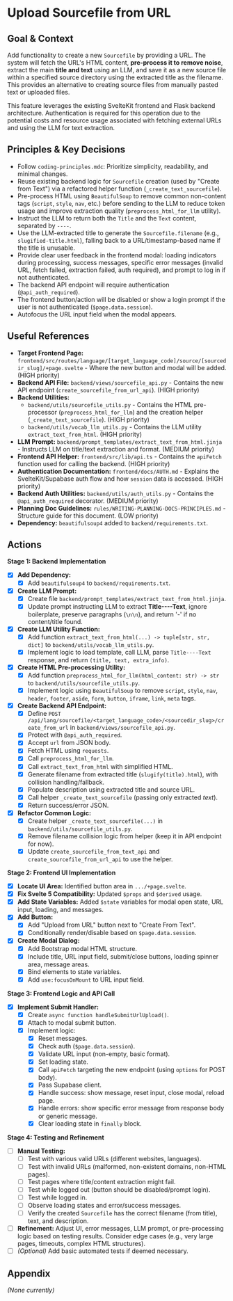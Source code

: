 # Upload Sourcefile from URL

## Goal & Context

Add functionality to create a new `Sourcefile` by providing a URL. The system will fetch the URL's HTML content, **pre-process it to remove noise**, extract the main **title and text** using an LLM, and save it as a new source file within a specified source directory using the extracted title as the filename. This provides an alternative to creating source files from manually pasted text or uploaded files.

This feature leverages the existing SvelteKit frontend and Flask backend architecture. Authentication is required for this operation due to the potential costs and resource usage associated with fetching external URLs and using the LLM for text extraction.

## Principles & Key Decisions

- Follow `coding-principles.mdc`: Prioritize simplicity, readability, and minimal changes.
- Reuse existing backend logic for `Sourcefile` creation (used by "Create from Text") via a refactored helper function (`_create_text_sourcefile`).
- Pre-process HTML using `BeautifulSoup` to remove common non-content tags (`script`, `style`, `nav`, etc.) before sending to the LLM to reduce token usage and improve extraction quality (`preprocess_html_for_llm` utility).
- Instruct the LLM to return both the `Title` and the `Text` content, separated by `----`.
- Use the LLM-extracted title to generate the `Sourcefile.filename` (e.g., `slugified-title.html`), falling back to a URL/timestamp-based name if the title is unusable.
- Provide clear user feedback in the frontend modal: loading indicators during processing, success messages, specific error messages (invalid URL, fetch failed, extraction failed, auth required), and prompt to log in if not authenticated.
- The backend API endpoint will require authentication (`@api_auth_required`).
- The frontend button/action will be disabled or show a login prompt if the user is not authenticated (`$page.data.session`).
- Autofocus the URL input field when the modal appears.

## Useful References

- **Target Frontend Page:** `frontend/src/routes/language/[target_language_code]/source/[sourcedir_slug]/+page.svelte` - Where the new button and modal will be added. (HIGH priority)
- **Backend API File:** `backend/views/sourcefile_api.py` - Contains the new API endpoint (`create_sourcefile_from_url_api`). (HIGH priority)
- **Backend Utilities:**
    - `backend/utils/sourcefile_utils.py` - Contains the HTML pre-processor (`preprocess_html_for_llm`) and the creation helper (`_create_text_sourcefile`). (HIGH priority)
    - `backend/utils/vocab_llm_utils.py` - Contains the LLM utility `extract_text_from_html`. (HIGH priority)
- **LLM Prompt:** `backend/prompt_templates/extract_text_from_html.jinja` - Instructs LLM on title/text extraction and format. (MEDIUM priority)
- **Frontend API Helper:** `frontend/src/lib/api.ts` - Contains the `apiFetch` function used for calling the backend. (HIGH priority)
- **Authentication Documentation:** `frontend/docs/AUTH.md` - Explains the SvelteKit/Supabase auth flow and how `session` data is accessed. (HIGH priority)
- **Backend Auth Utilities:** `backend/utils/auth_utils.py` - Contains the `@api_auth_required` decorator. (MEDIUM priority)
- **Planning Doc Guidelines:** `rules/WRITING-PLANNING-DOCS-PRINCIPLES.md` - Structure guide for this document. (LOW priority)
- **Dependency:** `beautifulsoup4` added to `backend/requirements.txt`.

## Actions

**Stage 1: Backend Implementation**
- [x] **Add Dependency:**
    - [x] Add `beautifulsoup4` to `backend/requirements.txt`.
- [x] **Create LLM Prompt:**
    - [x] Create file `backend/prompt_templates/extract_text_from_html.jinja`.
    - [x] Update prompt instructing LLM to extract **Title----Text**, ignore boilerplate, preserve paragraphs (`\n\n`), and return '-' if no content/title found.
- [x] **Create LLM Utility Function:**
    - [x] Add function `extract_text_from_html(...) -> tuple[str, str, dict]` to `backend/utils/vocab_llm_utils.py`.
    - [x] Implement logic to load template, call LLM, parse `Title----Text` response, and return `(title, text, extra_info)`.
- [x] **Create HTML Pre-processing Utility:**
    - [x] Add function `preprocess_html_for_llm(html_content: str) -> str` to `backend/utils/sourcefile_utils.py`.
    - [x] Implement logic using `BeautifulSoup` to remove `script`, `style`, `nav`, `header`, `footer`, `aside`, `form`, `button`, `iframe`, `link`, `meta` tags.
- [x] **Create Backend API Endpoint:**
    - [x] Define `POST /api/lang/sourcefile/<target_language_code>/<sourcedir_slug>/create_from_url` in `backend/views/sourcefile_api.py`.
    - [x] Protect with `@api_auth_required`.
    - [x] Accept `url` from JSON body.
    - [x] Fetch HTML using `requests`.
    - [x] Call `preprocess_html_for_llm`.
    - [x] Call `extract_text_from_html` with simplified HTML.
    - [x] Generate filename from extracted title (`slugify(title).html`), with collision handling/fallback.
    - [x] Populate description using extracted title and source URL.
    - [x] Call helper `_create_text_sourcefile` (passing only extracted *text*).
    - [x] Return success/error JSON.
- [x] **Refactor Common Logic:**
    - [x] Create helper `_create_text_sourcefile(...)` in `backend/utils/sourcefile_utils.py`.
    - [x] Remove filename collision logic from helper (keep it in API endpoint for now).
    - [x] Update `create_sourcefile_from_text_api` and `create_sourcefile_from_url_api` to use the helper.

**Stage 2: Frontend UI Implementation**
- [x] **Locate UI Area:** Identified button area in `.../+page.svelte`.
- [x] **Fix Svelte 5 Compatibility:** Updated `$props` and `$derived` usage.
- [x] **Add State Variables:** Added `$state` variables for modal open state, URL input, loading, and messages.
- [x] **Add Button:**
    - [x] Add "Upload from URL" button next to "Create From Text".
    - [x] Conditionally render/disable based on `$page.data.session`.
- [x] **Create Modal Dialog:**
    - [x] Add Bootstrap modal HTML structure.
    - [x] Include title, URL input field, submit/close buttons, loading spinner area, message areas.
    - [x] Bind elements to state variables.
    - [x] Add `use:focusOnMount` to URL input field.

**Stage 3: Frontend Logic and API Call**
- [x] **Implement Submit Handler:**
    - [x] Create `async function handleSubmitUrlUpload()`.
    - [x] Attach to modal submit button.
    - [x] Implement logic:
        - [x] Reset messages.
        - [x] Check auth (`$page.data.session`).
        - [x] Validate URL input (non-empty, basic format).
        - [x] Set loading state.
        - [x] Call `apiFetch` targeting the new endpoint (using `options` for POST body).
        - [x] Pass Supabase client.
        - [x] Handle success: show message, reset input, close modal, reload page.
        - [x] Handle errors: show specific error message from response body or generic message.
        - [x] Clear loading state in `finally` block.

**Stage 4: Testing and Refinement**
- [ ] **Manual Testing:**
    - [ ] Test with various valid URLs (different websites, languages).
    - [ ] Test with invalid URLs (malformed, non-existent domains, non-HTML pages).
    - [ ] Test pages where title/content extraction might fail.
    - [ ] Test while logged out (button should be disabled/prompt login).
    - [ ] Test while logged in.
    - [ ] Observe loading states and error/success messages.
    - [ ] Verify the created `Sourcefile` has the correct filename (from title), text, and description.
- [ ] **Refinement:** Adjust UI, error messages, LLM prompt, or pre-processing logic based on testing results. Consider edge cases (e.g., very large pages, timeouts, complex HTML structures).
- [ ] *(Optional)* Add basic automated tests if deemed necessary.

## Appendix

*(None currently)*
